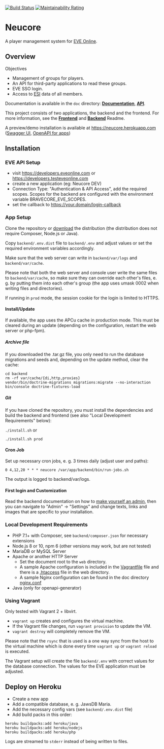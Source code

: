 [![Build Status](https://travis-ci.com/bravecollective/brvneucore.svg?branch=master)](https://travis-ci.com/bravecollective/brvneucore)
[![Maintainability Rating](https://sonarcloud.io/api/project_badges/measure?project=brvneucore&metric=sqale_rating)](https://sonarcloud.io/dashboard?id=brvneucore)

# Neucore

A player management system for [EVE Online](https://www.eveonline.com/).

## Overview

Objectives
- Management of groups for players.
- An API for third-party applications to read these groups.
- EVE SSO login.
- Access to [ESI](http://esi.evetech.net) data of all members.

Documentation is available in the `doc` directory: [**Documentation**](doc/documentation.md), [**API**](doc/API.md).

This project consists of two applications, the backend and the frontend. For more information, 
see the [**Frontend**](frontend/README.md) and [**Backend**](backend/README.md) Readme.

A preview/demo installation is available at https://neucore.herokuapp.com
([Swagger UI](https://neucore.herokuapp.com/api),
[OpenAPI for apps](https://neucore.herokuapp.com/application-api.json))

## Installation

### EVE API Setup

- visit https://developers.eveonline.com or https://developers.testeveonline.com
- create a new application (eg: Neucore DEV)
- Connection Type: "Authentication & API Access", add the required scopes. Scopes for the backend
  are configured with the environment variable BRAVECORE_EVE_SCOPES.
- set the callback to https://your.domain/login-callback

### App Setup

Clone the repository or [download](https://github.com/tkhamez/neucore/releases) the distribution 
(the distribution does not require Composer, Node.js or Java).

Copy `backend/.env.dist` file to `backend/.env` and adjust values or
set the required environment variables accordingly.

Make sure that the web server can write in `backend/var/logs` and `backend/var/cache`.

Please note that both the web server and console user write the same files to `backend/var/cache`,
so make sure they can override each other's files, e. g. by putting them into each other's group
(the app uses umask 0002 when writing files and directories).

If running in `prod` mode, the session cookie for the login is limited to HTTPS.

#### Install/Update

If available, the app uses the APCu cache in production mode. This must be cleared during an update
(depending on the configuration, restart the web server or php-fpm).

##### Archive file

If you downloaded the .tar.gz file, you only need to run the database migrations and seeds and, 
depending on the update method, clear the cache:

```
cd backend
rm -rf var/cache/{di,http,proxies}
vendor/bin/doctrine-migrations migrations:migrate --no-interaction
bin/console doctrine-fixtures-load
```

##### Git

If you have cloned the repository, you must install the dependencies and build the backend and frontend
(see also "Local Development Requirements" below):

`./install.sh` or

`./install.sh prod`

#### Cron Job

Set up necessary cron jobs, e. g. 3 times daily (adjust user and paths):

```
0 4,12,20 * * * neucore /var/app/backend/bin/run-jobs.sh
```

The output is logged to backend/var/logs.

#### First login and Customization

Read the backend documentation on how to [make yourself an admin](backend/README.md#making-yourself-an-admin),
then you can navigate to "Admin" -> "Settings" and change texts, links and images that are specific to your 
installation.

### Local Development Requirements

* PHP 7.1+ with Composer, see `backend/composer.json` for necessary extensions
* Node.js 8 or 10, npm 6 (other versions may work, but are not tested)
* MariaDB or MySQL Server
* Apache or another HTTP Server
    * Set the document root to the `web` directory.
    * A sample Apache configuration is included in the [Vagrantfile](Vagrantfile) file and there 
      is a [.htaccess](web/.htaccess) file in the web directory.
    * A sample Nginx configuration can be found in the doc directory [nginx.conf](doc/nginx.conf)
* Java (only for openapi-generator)

### Using Vagrant

Only tested with Vagrant 2 + libvirt.

- `vagrant up` creates and configures the virtual machine.
- If the Vagrant file changes, run `vagrant provision` to update the VM.
- `vagrant destroy` will completely remove the VM.

Please note that the `rsync` that is used is a one way sync from the host to the virtual
machine which is done every time `vagrant up` or `vagrant reload` is executed.

The Vagrant setup will create the file `backend/.env` with correct values for the database connection.
The values for the EVE application must be adjusted.

## Deploy on Heroku

- Create a new app
- Add a compatible database, e. g. JawsDB Maria.
- Add the necessary config vars (see `backend/.env.dist` file)
- Add build packs in this order:

```
heroku buildpacks:add heroku/java
heroku buildpacks:add heroku/nodejs
heroku buildpacks:add heroku/php
```

Logs are streamed to `stderr` instead of being written to files.
